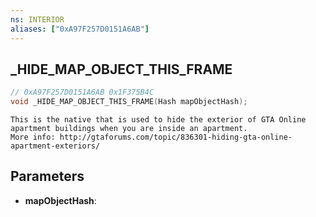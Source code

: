 ```yaml
---
ns: INTERIOR
aliases: ["0xA97F257D0151A6AB"]
---
```

## _HIDE_MAP_OBJECT_THIS_FRAME

```c
// 0xA97F257D0151A6AB 0x1F375B4C
void _HIDE_MAP_OBJECT_THIS_FRAME(Hash mapObjectHash);
```

```
This is the native that is used to hide the exterior of GTA Online apartment buildings when you are inside an apartment.  
More info: http://gtaforums.com/topic/836301-hiding-gta-online-apartment-exteriors/  
```

## Parameters
* **mapObjectHash**: 

